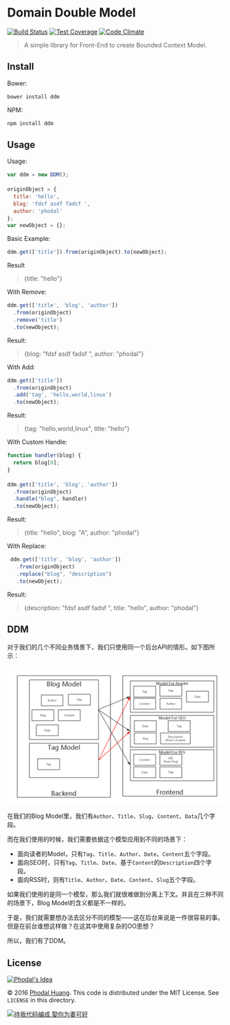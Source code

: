 Domain Double Model
===

[![Build Status](https://travis-ci.org/phodal/ddm.svg?branch=master)](https://travis-ci.org/phodal/ddm)
[![Test Coverage](https://codeclimate.com/github/phodal/ddm/badges/coverage.svg)](https://codeclimate.com/github/phodal/ddm/coverage)
[![Code Climate](https://codeclimate.com/github/phodal/ddm/badges/gpa.svg)](https://codeclimate.com/github/phodal/ddm)

> A simple library for Front-End to create Bounded Context Model.

Install
---

Bower:

```bash
bower install ddm
```
    
NPM:
    
```bash
npm install ddm
```

Usage
---

Usage:

```javascript
var ddm = new DDM();

originObject = {
  title: 'hello',
  blog: 'fdsf asdf fadsf ',
  author: 'phodal'
};
var newObject = {};
```

Basic Example:
    

```javascript
ddm.get(['title']).from(originObject).to(newObject);
```

Result
    
> {title: "hello"}

With Remove:

```javascript
ddm.get(['title', 'blog', 'author'])
  .from(originObject)
  .remove('title')
  .to(newObject);
```

Result: 

>  {blog: "fdsf asdf fadsf ", author: "phodal"}

With Add:

```javascript
ddm.get(['title'])
  .from(originObject)
  .add('tag', 'hello,world,linux')
  .to(newObject);
```

Result:

> {tag: "hello,world,linux", title: "hello"}

With Custom Handle:

```javascript
function handler(blog) {
  return blog[0];
}

ddm.get(['title', 'blog', 'author'])
  .from(originObject)
  .handle("blog", handler)
  .to(newObject);
```

Result:

> {title: "hello", blog: "A", author: "phodal"}

With Replace:

```javascript
 ddm.get(['title', 'blog', 'author'])
   .from(originObject)
   .replace("blog", "description")
   .to(newObject);
```

Result:

> {description: "fdsf asdf fadsf ", title: "hello", author: "phodal"}

DDM
---

 
对于我们的几个不同业务情景下，我们只使用同一个后台API的情形。如下图所示：

![Domain Double Model](./imgs/ddm.png)

在我们的Blog Model里，我们有``Author``、``Title``、``Slug``、``Content``、``Data``几个字段。

而在我们使用的时候，我们需要依据这个模型应用到不同的场景下：

 - 面向读者的Model，只有``Tag``、``Title``、``Author``、``Date``、``Content``五个字段。
 - 面向SEO时，只有``Tag``、``Title``、``Date``、基于``Content``的``Description``四个字段。
 - 面向RSS时，则有``Title``、``Author``、``Date``、``Content``、``Slug``五个字段。

如果我们使用的是同一个模型，那么我们就很难做到分离上下文。并且在三种不同的场景下，Blog Model的含义都是不一样的。

于是，我们就需要想办法去区分不同的模型——这在后台来说是一件很容易的事。但是在前台谁想这样做？在这其中使用复杂的OO思想？

所以，我们有了DDM。 

License
---

[![Phodal's Idea](http://brand.phodal.com/shields/idea-small.svg)](http://ideas.phodal.com/)

© 2016 [Phodal Huang](https://www.phodal.com). This code is distributed under the MIT License. See `LICENSE` in this directory.

[![待我代码编成,娶你为妻可好](http://brand.phodal.com/slogan/slogan.svg)](http://www.xuntayizhan.com/person/ji-ke-ai-qing-zhi-er-shi-dai-wo-dai-ma-bian-cheng-qu-ni-wei-qi-ke-hao-wan/)

